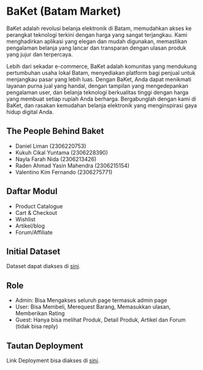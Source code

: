 # BaKet (Batam Market)
BaKet adalah revolusi belanja elektronik di Batam, memudahkan akses ke perangkat teknologi terkini dengan harga yang sangat terjangkau. Kami menghadirkan aplikasi yang elegan dan mudah digunakan, memastikan pengalaman belanja yang lancar dan transparan dengan ulasan produk yang jujur dan terpercaya.

Lebih dari sekadar e-commerce, BaKet adalah komunitas yang mendukung pertumbuhan usaha lokal Batam, menyediakan platform bagi penjual untuk menjangkau pasar yang lebih luas. Dengan BaKet, Anda dapat menikmati layanan purna jual yang handal, dengan tampilan yang mengedepankan pengalaman user, dan belanja teknologi berkualitas tinggi dengan harga yang membuat setiap rupiah Anda berharga. Bergabunglah dengan kami di BaKet, dan rasakan kemudahan belanja elektronik yang menginspirasi gaya hidup digital Anda.

## The People Behind Baket
- Daniel Liman (2306220753)
- Kukuh Cikal Yuntama (2306228390)
- Nayla Farah Nida (2306213426)
- Raden Ahmad Yasin Mahendra (2306215154)
- Valentino Kim Fernando (2306275771)

## Daftar Modul
- Product Catalogue
- Cart & Checkout
- Wishlist
- Artikel/blog
- Forum/Affiliate

## Initial Dataset
Dataset dapat diakses di [sini](https://drive.google.com/drive/folders/1u2PMUezdhaP96hYOXRJazYORDYzfU8ez?usp=sharing).

## Role
- Admin: Bisa Mengakses seluruh page termasuk admin page
- User: Bisa Membeli, Merequest Barang, Memasukkan ulasan, Memberikan Rating
- Guest: Hanya bisa melihat Produk, Detail Produk, Artikel dan Forum (tidak bisa reply)

## Tautan Deployment
Link Deployment bisa diakses di [sini](baket.vercel.app).
